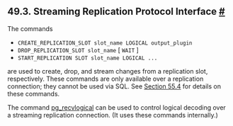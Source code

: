 ## 49.3. Streaming Replication Protocol Interface [#](#LOGICALDECODING-WALSENDER)

The commands

* `CREATE_REPLICATION_SLOT slot_name LOGICAL output_plugin`
* `DROP_REPLICATION_SLOT slot_name` \[ `WAIT` ]
* `START_REPLICATION SLOT slot_name LOGICAL ...`

are used to create, drop, and stream changes from a replication slot, respectively. These commands are only available over a replication connection; they cannot be used via SQL. See [Section 55.4](protocol-replication.html "55.4. Streaming Replication Protocol") for details on these commands.

The command [pg\_recvlogical](app-pgrecvlogical.html "pg_recvlogical") can be used to control logical decoding over a streaming replication connection. (It uses these commands internally.)